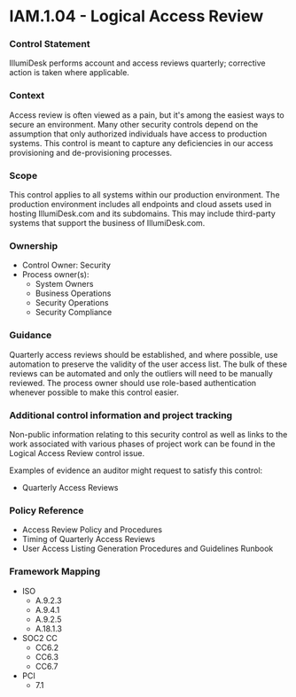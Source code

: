 # IAM.1.04 - Logical Access Review



### Control Statement

IllumiDesk performs account and access reviews quarterly; corrective action is taken where applicable.

###  Context

Access review is often viewed as a pain, but it's among the easiest ways to secure an environment. Many other security controls depend on the assumption that only authorized individuals have access to production systems. This control is meant to capture any deficiencies in our access provisioning and de-provisioning processes.

###  Scope

This control applies to all systems within our production environment. The production environment includes all endpoints and cloud assets used in hosting IllumiDesk.com and its subdomains. This may include third-party systems that support the business of IllumiDesk.com.

###  Ownership

* Control Owner: Security
* Process owner\(s\):
  * System Owners
  * Business Operations
  * Security Operations
  * Security Compliance

###  Guidance

Quarterly access reviews should be established, and where possible, use automation to preserve the validity of the user access list. The bulk of these reviews can be automated and only the outliers will need to be manually reviewed. The process owner should use role-based authentication whenever possible to make this control easier.

###  Additional control information and project tracking

Non-public information relating to this security control as well as links to the work associated with various phases of project work can be found in the Logical Access Review control issue.

Examples of evidence an auditor might request to satisfy this control:

* Quarterly Access Reviews

###  Policy Reference

* Access Review Policy and Procedures
* Timing of Quarterly Access Reviews
* User Access Listing Generation Procedures and Guidelines Runbook

###  Framework Mapping

* ISO
  * A.9.2.3
  * A.9.4.1
  * A.9.2.5
  * A.18.1.3
* SOC2 CC
  * CC6.2
  * CC6.3
  * CC6.7
* PCI
  * 7.1

